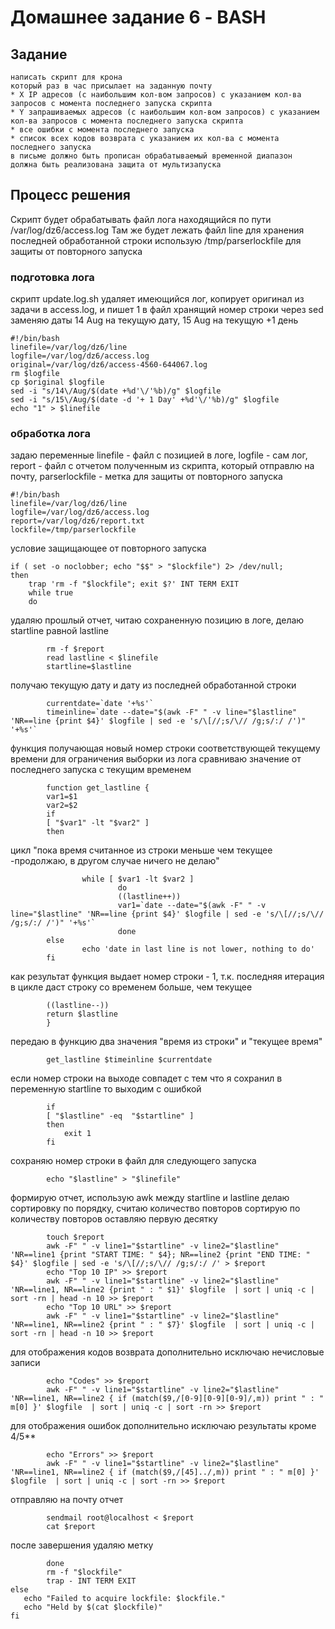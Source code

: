 # Домашнее задание 6 - BASH

## Задание
	написать скрипт для крона
	который раз в час присылает на заданную почту
	* X IP адресов (с наибольшим кол-вом запросов) с указанием кол-ва запросов c момента последнего запуска скрипта
	* Y запрашиваемых адресов (с наибольшим кол-вом запросов) с указанием кол-ва запросов c момента последнего запуска скрипта
	* все ошибки c момента последнего запуска
	* список всех кодов возврата с указанием их кол-ва с момента последнего запуска
	в письме должно быть прописан обрабатываемый временной диапазон
	должна быть реализована защита от мультизапуска

## Процесс решения

Скрипт будет обрабатывать файл лога находящийся по пути /var/log/dz6/access.log
Там же будет лежать файл line для хранения последней обработанной строки
использую /tmp/parserlockfile для защиты от повторного запуска

### подготовка лога

скрипт update.log.sh удаляет имеющийся лог, копирует оригинал из задачи в access.log, и пишет 1 в файл хранящий номер строки 
через sed заменяю даты 14 Aug на текущую дату, 15 Aug на текущую +1 день

	#!/bin/bash
	linefile=/var/log/dz6/line
	logfile=/var/log/dz6/access.log
	original=/var/log/dz6/access-4560-644067.log
	rm $logfile
	cp $original $logfile
	sed -i "s/14\/Aug/$(date +%d'\/'%b)/g" $logfile
	sed -i "s/15\/Aug/$(date -d '+ 1 Day' +%d'\/'%b)/g" $logfile
	echo "1" > $linefile

### обработка лога
задаю переменные 
linefile - файл с позицией в логе, logfile - сам лог, 
report - файл с отчетом полученным из скрипта, который отправлю на почту,
parserlockfile - метка для защиты от повторного запуска


	#!/bin/bash
	linefile=/var/log/dz6/line
	logfile=/var/log/dz6/access.log
	report=/var/log/dz6/report.txt
	lockfile=/tmp/parserlockfile

условие защищающее от повторного запуска

	if ( set -o noclobber; echo "$$" > "$lockfile") 2> /dev/null;
	then
		trap 'rm -f "$lockfile"; exit $?' INT TERM EXIT
		while true
		do

удаляю прошлый отчет, читаю сохраненную позицию в логе,
делаю startline равной lastline

			rm -f $report
			read lastline < $linefile
			startline=$lastline

получаю текущую дату и дату из последней обработанной строки

			currentdate=`date '+%s'`
			timeinline=`date --date="$(awk -F" " -v line="$lastline" 'NR==line {print $4}' $logfile | sed -e 's/\[//;s/\// /g;s/:/ /')" '+%s'`

функция получающая новый номер строки соответствующей текущему времени для ограничения выборки из лога
сравниваю значение от последнего запуска с текущим временем


			function get_lastline {
			var1=$1
			var2=$2
			if
			[ "$var1" -lt "$var2" ]
			then

цикл "пока время считанное из строки меньше чем текущее -продолжаю, в другом случае ничего не делаю"

			        while [ $var1 -lt $var2 ]
			                do
			                ((lastline++))
			                var1=`date --date="$(awk -F" " -v line="$lastline" 'NR==line {print $4}' $logfile | sed -e 's/\[//;s/\// /g;s/:/ /')" '+%s'`
			                done
			else
			        echo 'date in last line is not lower, nothing to do'
			fi

как результат функция выдает номер строки - 1, т.к. последняя итерация  в цикле даст строку со временем больше, чем текущее

			((lastline--))
			return $lastline
			}

передаю в функцию два значения "время из строки" и "текущее время"

			get_lastline $timeinline $currentdate

если номер строки на выходе совпадет с тем что я сохранил в переменную startline то выходим с ошибкой

			if
			[ "$lastline" -eq  "$startline" ]
			then
				exit 1
			fi

сохраняю номер строки в файл для следующего запуска

			echo "$lastline" > "$linefile"

формирую отчет, использую awk между startline и lastline
делаю сортировку по порядку, считаю количество повторов
сортирую по количеству повторов
оставляю первую десятку

			touch $report
			awk -F" " -v line1="$startline" -v line2="$lastline" 'NR==line1 {print "START TIME: " $4}; NR==line2 {print "END TIME: " $4}' $logfile | sed -e 's/\[//;s/\// /g;s/:/ /' > $report
			echo "Top 10 IP" >> $report
			awk -F" " -v line1="$startline" -v line2="$lastline" 'NR==line1, NR==line2 {print " : " $1}' $logfile  | sort | uniq -c | sort -rn | head -n 10 >> $report
			echo "Top 10 URL" >> $report
			awk -F" " -v line1="$startline" -v line2="$lastline" 'NR==line1, NR==line2 {print " : " $7}' $logfile  | sort | uniq -c | sort -rn | head -n 10 >> $report

для отображения кодов возврата дополнительно исключаю нечисловые записи

			echo "Codes" >> $report
			awk -F" " -v line1="$startline" -v line2="$lastline" 'NR==line1, NR==line2 { if (match($9,/[0-9][0-9][0-9]/,m)) print " : " m[0] }' $logfile  | sort | uniq -c | sort -rn >> $report

для отображения ошибок дополнительно исключаю результаты кроме 4/5**

			echo "Errors" >> $report
			awk -F" " -v line1="$startline" -v line2="$lastline" 'NR==line1, NR==line2 { if (match($9,/[45]../,m)) print " : " m[0] }' $logfile  | sort | uniq -c | sort -rn >> $report

отправляю на почту отчет

			sendmail root@localhost < $report
			cat $report

после завершения удаляю метку

			done
			rm -f "$lockfile"
			trap - INT TERM EXIT
	else
	   echo "Failed to acquire lockfile: $lockfile."
	   echo "Held by $(cat $lockfile)"
	fi

